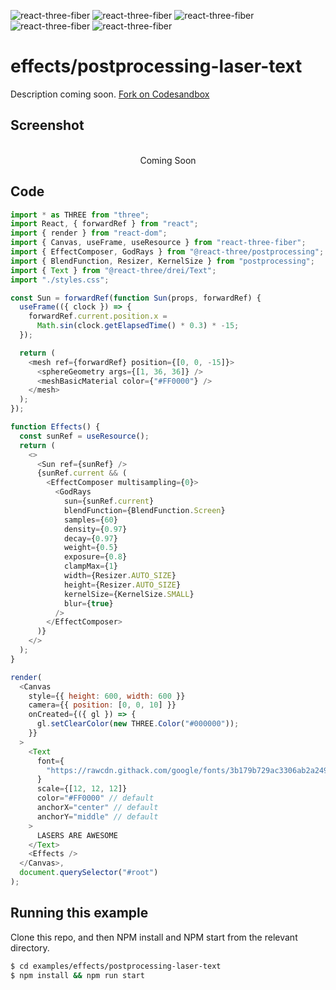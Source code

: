 ![react-three-fiber](https://img.shields.io/badge/dynamic/json?url=https://raw.githubusercontent.com/onion2k/r3f-by-example/develop/examples/effects/postprocessing-laser-text/package.json&label=react-three-fiber&query=$.dependencies['react-three-fiber']&color=green) ![react-three-fiber](https://img.shields.io/badge/dynamic/json?url=https://raw.githubusercontent.com/onion2k/r3f-by-example/develop/examples/effects/postprocessing-laser-text/package.json&label=three&query=$.dependencies['three']&color=green) ![react-three-fiber](https://img.shields.io/badge/dynamic/json?url=https://raw.githubusercontent.com/onion2k/r3f-by-example/develop/examples/effects/postprocessing-laser-text/package.json&label=@react-three/drei&query=$.dependencies['@react-three/drei']&color=green) ![react-three-fiber](https://img.shields.io/badge/dynamic/json?url=https://raw.githubusercontent.com/onion2k/r3f-by-example/develop/examples/effects/postprocessing-laser-text/package.json&label=@react-three/postprocessing&query=$.dependencies['@react-three/postprocessing']&color=green) ![react-three-fiber](https://img.shields.io/badge/dynamic/json?url=https://raw.githubusercontent.com/onion2k/r3f-by-example/develop/examples/effects/postprocessing-laser-text/package.json&label=postprocessing&query=$.dependencies['postprocessing']&color=green)

# effects/postprocessing-laser-text

Description coming soon. [Fork on Codesandbox](https://githubbox.com/onion2k/r3f-by-example/tree/develop/examples/effects/postprocessing-laser-text)

## Screenshot
<div align="center">
  <br>
    Coming Soon
  <br>
</div>

## Code
```js
import * as THREE from "three";
import React, { forwardRef } from "react";
import { render } from "react-dom";
import { Canvas, useFrame, useResource } from "react-three-fiber";
import { EffectComposer, GodRays } from "@react-three/postprocessing";
import { BlendFunction, Resizer, KernelSize } from "postprocessing";
import { Text } from "@react-three/drei/Text";
import "./styles.css";

const Sun = forwardRef(function Sun(props, forwardRef) {
  useFrame(({ clock }) => {
    forwardRef.current.position.x =
      Math.sin(clock.getElapsedTime() * 0.3) * -15;
  });

  return (
    <mesh ref={forwardRef} position={[0, 0, -15]}>
      <sphereGeometry args={[1, 36, 36]} />
      <meshBasicMaterial color={"#FF0000"} />
    </mesh>
  );
});

function Effects() {
  const sunRef = useResource();
  return (
    <>
      <Sun ref={sunRef} />
      {sunRef.current && (
        <EffectComposer multisampling={0}>
          <GodRays
            sun={sunRef.current}
            blendFunction={BlendFunction.Screen}
            samples={60}
            density={0.97}
            decay={0.97}
            weight={0.5}
            exposure={0.8}
            clampMax={1}
            width={Resizer.AUTO_SIZE}
            height={Resizer.AUTO_SIZE}
            kernelSize={KernelSize.SMALL}
            blur={true}
          />
        </EffectComposer>
      )}
    </>
  );
}

render(
  <Canvas
    style={{ height: 600, width: 600 }}
    camera={{ position: [0, 0, 10] }}
    onCreated={({ gl }) => {
      gl.setClearColor(new THREE.Color("#000000"));
    }}
  >
    <Text
      font={
        "https://rawcdn.githack.com/google/fonts/3b179b729ac3306ab2a249d848d94ff08b90a0af/apache/robotoslab/static/RobotoSlab-Black.ttf"
      }
      scale={[12, 12, 12]}
      color="#FF0000" // default
      anchorX="center" // default
      anchorY="middle" // default
    >
      LASERS ARE AWESOME
    </Text>
    <Effects />
  </Canvas>,
  document.querySelector("#root")
);

```

## Running this example

Clone this repo, and then NPM install and NPM start from the relevant directory.

```bash
$ cd examples/effects/postprocessing-laser-text
$ npm install && npm run start
```